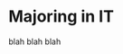 <!DOCTYPE html>
<html>
<body>
  
  <h1>Majoring in IT</h1>
  <p>blah blah blah</p>
  
  </html>
  </body>
